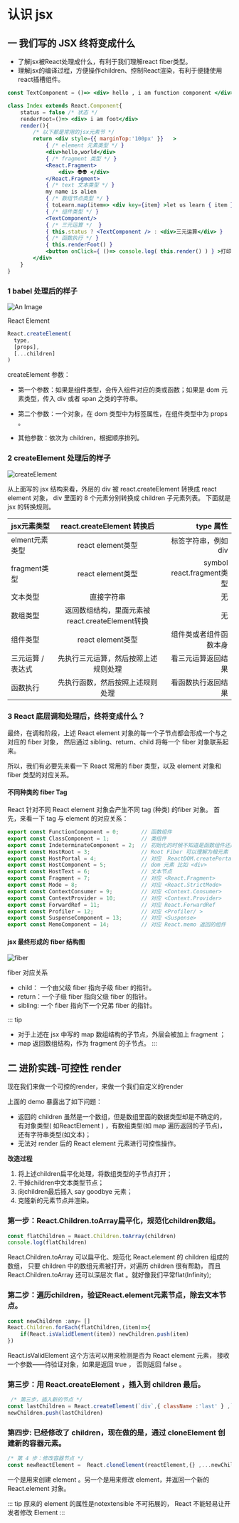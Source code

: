 # 认识 jsx
## 一 我们写的 JSX 终将变成什么
- 了解jsx被React处理成什么，有利于我们理解react fiber类型。
- 理解jsx的编译过程，方便操作children、控制React渲染，有利于便捷使用react插槽组件。

```jsx {8-26}
const TextComponent = ()=> <div> hello , i am function component </div> 

class Index extends React.Component{
    status = false /* 状态 */
    renderFoot=()=> <div> i am foot</div>
    render(){
        /* 以下都是常用的jsx元素节 */
        return <div style={{ marginTop:'100px' }}   >
            { /* element 元素类型 */ }
            <div>hello,world</div>
            { /* fragment 类型 */ }
            <React.Fragment>
                <div> 👽👽 </div>
            </React.Fragment>
            { /* text 文本类型 */ }
            my name is alien 
            { /* 数组节点类型 */ }
            { toLearn.map(item=> <div key={item} >let us learn { item } </div> ) }
            { /* 组件类型 */ }
            <TextComponent/>
            { /* 三元运算 */  }
            { this.status ? <TextComponent /> : <div>三元运算</div> }
            { /* 函数执行 */ } 
            { this.renderFoot() }
            <button onClick={ ()=> console.log( this.render() ) } >打印render后的内容</button>
        </div>
    }
}
```
### 1 babel 处理后的样子
![An Image](img/babel_jsx.png)

React Element
```js
React.createElement(
  type,
  [props],
  [...children]
)
```
createElement 参数：

- 第一个参数：如果是组件类型，会传入组件对应的类或函数；如果是 dom 元素类型，传入 div 或者 span 之类的字符串。

- 第二个参数：一个对象，在 dom 类型中为标签属性，在组件类型中为 props 。

- 其他参数：依次为 children，根据顺序排列。

### 2 createElement 处理后的样子
![createElement](img/createElement.png)

从上面写的 jsx 结构来看，外层的 div 被 react.createElement 转换成 react element 对象，
div 里面的 8 个元素分别转换成 children 子元素列表。
下面就是 jsx 的转换规则。

| jsx元素类型	|react.createElement 转换后 |	type 属性 |
| ------------- |:--------:| -------------:|
| elment元素类型	| react element类型	| 标签字符串，例如 div |
| fragment类型	| react element类型	| symbol react.fragment类型 |
| 文本类型	| 直接字符串	| 无 |
| 数组类型	| 返回数组结构，里面元素被react.createElement转换 |	无 |
| 组件类型	| react element类型	| 组件类或者组件函数本身 |
| 三元运算 / 表达式 |	先执行三元运算，然后按照上述规则处理	| 看三元运算返回结果 |
| 函数执行	| 先执行函数，然后按照上述规则处理	| 看函数执行返回结果

### 3 React 底层调和处理后，终将变成什么？

最终，在调和阶段，上述 React element 对象的每一个子节点都会形成一个与之对应的 fiber 对象，
然后通过 sibling、return、child 将每一个 fiber 对象联系起来。


所以，我们有必要先来看一下 React 常用的 fiber 类型，以及 element 对象和 fiber 类型的对应关系。

#### 不同种类的 fiber Tag

React 针对不同 React element 对象会产生不同 tag (种类) 的fiber 对象。
首先，来看一下 tag 与 element 的对应关系：

```js
export const FunctionComponent = 0;       // 函数组件
export const ClassComponent = 1;          // 类组件
export const IndeterminateComponent = 2;  // 初始化的时候不知道是函数组件还是类组件 
export const HostRoot = 3;                // Root Fiber 可以理解为根元素 ， 通过reactDom.render()产生的根元素
export const HostPortal = 4;              // 对应  ReactDOM.createPortal 产生的 Portal 
export const HostComponent = 5;           // dom 元素 比如 <div>
export const HostText = 6;                // 文本节点
export const Fragment = 7;                // 对应 <React.Fragment> 
export const Mode = 8;                    // 对应 <React.StrictMode>   
export const ContextConsumer = 9;         // 对应 <Context.Consumer>
export const ContextProvider = 10;        // 对应 <Context.Provider>
export const ForwardRef = 11;             // 对应 React.ForwardRef
export const Profiler = 12;               // 对应 <Profiler/ >
export const SuspenseComponent = 13;      // 对应 <Suspense>
export const MemoComponent = 14;          // 对应 React.memo 返回的组件
```
#### jsx 最终形成的 fiber 结构图
![fiber](img/fiber.png)

fiber 对应关系

- child： 一个由父级 fiber 指向子级 fiber 的指针。
- return：一个子级 fiber 指向父级 fiber 的指针。
- sibling: 一个 fiber 指向下一个兄弟 fiber 的指针。

::: tip
- 对于上述在 jsx 中写的 map 数组结构的子节点，外层会被加上 fragment ；
- map 返回数组结构，作为 fragment 的子节点。
:::

## 二 进阶实践-可控性 render
现在我们来做一个可控的render，来做一个我们自定义的render

上面的 demo 暴露出了如下问题：
- 返回的 children 虽然是一个数组，但是数组里面的数据类型却是不确定的，有对象类型( 如ReactElement ) ，有数组类型(如 map 遍历返回的子节点)，还有字符串类型(如文本)；
- 无法对 render 后的 React element 元素进行可控性操作。

**改造过程**

1. 将上述children扁平化处理，将数组类型的子节点打开；
2. 干掉children中文本类型节点；
3. 向children最后插入 say goodbye 元素；
4. 克隆新的元素节点并渲染。

### 第一步：React.Children.toArray扁平化，规范化children数组。

```js
const flatChildren = React.Children.toArray(children)
console.log(flatChildren)
```
React.Children.toArray 可以扁平化、规范化 React.element 的 children 组成的数组，
只要 children 中的数组元素被打开，对遍历 children 很有帮助，
而且 React.Children.toArray 还可以深层次 flat 。就好像我们平常flat(Infinity);


### 第二步：遍历children，验证React.element元素节点，除去文本节点。
```js
const newChildren :any= []
React.Children.forEach(flatChildren,(item)=>{
    if(React.isValidElement(item)) newChildren.push(item)
})
```
React.isValidElement 这个方法可以用来检测是否为 React element 元素，
接收一个参数——待验证对象，如果是返回 true ， 否则返回 false 。

### 第三步：用 React.createElement ，插入到 children 最后。
```js
 /* 第三步，插入新的节点 */
const lastChildren = React.createElement(`div`,{ className :'last' } ,`say goodbye`)
newChildren.push(lastChildren)
```

### 第四步: 已经修改了 children，现在做的是，通过 cloneElement 创建新的容器元素。
```js
/* 第 4 步：修改容器节点 */
const newReactElement =  React.cloneElement(reactElement,{} ,...newChildren )
```
一个是用来创建 element 。另一个是用来修改 element，并返回一个新的 React.element 对象。

::: tip
原来的 element 的属性是notextensible 不可拓展的， React 不能轻易让开发者修改 Element
:::
